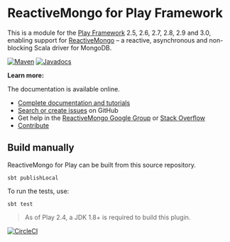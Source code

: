 # ReactiveMongo for Play Framework

This is a module for the [Play Framework](https://www.playframework.com) 2.5, 2.6, 2.7, 2.8, 2.9 and 3.0, enabling support for [ReactiveMongo](http://reactivemongo.org) – a reactive, asynchronous and non-blocking Scala driver for MongoDB.

[![Maven](https://img.shields.io/maven-central/v/org.reactivemongo/play2-reactivemongo_2.12.svg)](http://search.maven.org/#search%7Cga%7C1%7Cplay2-reactivemongo) [![Javadocs](https://javadoc.io/badge/org.reactivemongo/play2-reactivemongo_2.12.svg)](https://javadoc.io/doc/org.reactivemongo/play2-reactivemongo_2.12)

**Learn more:**

The documentation is available online.

- [Complete documentation and tutorials](http://reactivemongo.org/releases/0.1x/documentation/tutorial/play.html)
- [Search or create issues](https://github.com/ReactiveMongo/Play-ReactiveMongo/issues) on GitHub
- Get help in the [ReactiveMongo Google Group](https://groups.google.com/forum/?fromgroups#!forum/reactivemongo) or [Stack Overflow](http://stackoverflow.com/questions/tagged/play-reactivemongo)
- [Contribute](https://github.com/ReactiveMongo/ReactiveMongo/blob/master/CONTRIBUTING.md#reactivemongo-developer--contributor-guidelines)

## Build manually

ReactiveMongo for Play can be built from this source repository.

    sbt publishLocal

To run the tests, use:

    sbt test

> As of Play 2.4, a JDK 1.8+ is required to build this plugin.

[![CircleCI](https://circleci.com/gh/ReactiveMongo/Play-ReactiveMongo.svg?style=svg)](https://circleci.com/gh/ReactiveMongo/Play-ReactiveMongo)